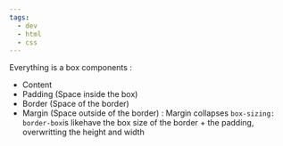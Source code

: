 ```yaml
---
tags:
  - dev
  - html
  - css
---
```

Everything is a box components : 
- Content
- Padding (Space inside the box)
- Border (Space of the border)
- Margin (Space outside of the border) : Margin collapses
`box-sizing: border-box`is likehave the box size of the border + the padding, overwritting the height and width